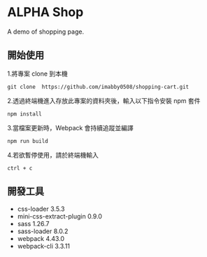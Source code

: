 # ALPHA Shop

A demo of shopping page.

## 開始使用

1.將專案 clone 到本機

```
git clone  https://github.com/imabby0508/shopping-cart.git
```

2.透過終端機進入存放此專案的資料夾後，輸入以下指令安裝 npm 套件

```
npm install
```

3.當檔案更新時，Webpack 會持續追蹤並編譯

```
npm run build
```

4.若欲暫停使用，請於終端機輸入

```
ctrl + c
```

## 開發工具

- css-loader 3.5.3
- mini-css-extract-plugin 0.9.0
- sass 1.26.7
- sass-loader 8.0.2
- webpack 4.43.0
- webpack-cli 3.3.11
